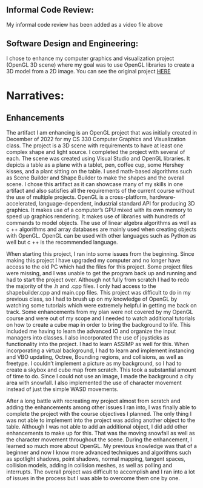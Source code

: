 <h2>Informal Code Review:</h2>
<p>My informal code review has been added as a video file above</p>

<h2>Software Design and Engineering: </h2>
<p>I chose to enhance my computer graphics and visualization project (OpenGL 3D scene) where my goal was to use OpenGL libraries to create a 3D model from a 2D image. You can see the original project <a href="https://github.com/TyannaPrince/OpenGL-enhanced-3D-scene" target="_blank"> HERE</a></p>

<h1>Narratives:</h1>
<h2>Enhancements</h2>
<p>The artifact I am enhancing is an OpenGL project that was initially created in December of 2022 for my CS 330 Computer Graphics and Visualization class. The project is a 3D scene with requirements to have at least one complex shape and light source. I completed the project with several of each. The scene was created using Visual Studio and OpenGL libraries. It depicts a table as a plane with a tablet, pen, coffee cup, some Hershey kisses, and a plant sitting on the table. I used math-based algorithms such as Scene Builder and Shape Builder to make the shapes and the overall scene. I chose this artifact as it can showcase many of my skills in one artifact and also satisfies all the requirements of the current course without the use of multiple projects. OpenGL is a cross-platform, hardware-accelerated, language-dependent, industrial standard API for producing 3D graphics. It makes use of a computer’s GPU mixed with its own memory to speed up graphics rendering. It makes use of libraries with hundreds of commands to model objects. The use of linear algebra algorithms as well as c ++ algorithms and array databases are mainly used when creating objects with OpenGL. OpenGL can be used with other languages such as Python as well but c ++ is the recommended language.</p> 
   <p>When starting this project, I ran into some issues from the beginning. Since making this project I have upgraded my computer and no longer have access to the old PC which had the files for this project. Some project files were missing, and I was unable to get the program back up and running and had to start the project over. Although not fully from scratch I had to redo the majority of the .h and .cpp files. I only had access to the shapebuilder.cpp and main.cpp files. This project was difficult to do in my previous class, so I had to brush up on my knowledge of OpenGL by watching some tutorials which were extremely helpful in getting me back on track. Some enhancements from my plan were not covered by my OpenGL course and were out of my scope and I needed to watch additional tutorials on how to create a cube map in order to bring the background to life. This included me having to learn the advanced IO and organize the input managers into classes. I also incorporated the use of joysticks as functionality into the project. I had to learn ASSIMP as well for this. When incorporating a virtual background, I had to learn and implement instancing and VBO updating, Octree, Bounding regions, and collisions, as well as freetype. I couldn’t implement a picture as my background, so I had to create a skybox and cube map from scratch. This took a substantial amount of time to do. Since I could not use an image, I made the background a city area with snowfall.  I also implemented the use of character movement instead of just the simple WASD movements.</p>
    <p>After a long battle with recreating my project almost from scratch and adding the enhancements among other issues I ran into, I was finally able to complete the project with the course objectives I planned. The only thing I was not able to implement into the project was adding another object to the table. Although I was not able to add an additional object, I did add other enhancements to make up for this. That was the moving snowfall as well as the character movement throughout the scene. During the enhancement, I learned so much more about OpenGL. My previous knowledge was that of a beginner and now I know more advanced techniques and algorithms such as spotlight shadows, point shadows, normal mapping, tangent spaces, collision models, adding in collision meshes, as well as polling and interrupts. The overall project was difficult to accomplish and I ran into a lot of issues in the process but I was able to overcome them one by one.</p>

